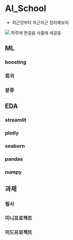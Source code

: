 # AI_School

- 최근것부터 차근차근 정리해보자
<img src="https://item.kakaocdn.net/do/c620e34ce78db64b44ff1e422a35e2787154249a3890514a43687a85e6b6cc82">
하루에 한걸음 사흘에 세걸음

## ML

### boosting
### 회귀
### 분류

## EDA

### streamlit
### plotly
### seaborn
### pandas
### numpy

## 과제

### 필사
### 미니프로젝트
### 미드프로젝트